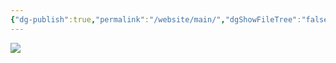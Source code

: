```yaml
---
{"dg-publish":true,"permalink":"/website/main/","dgShowFileTree":"false","noteIcon":""}
---
```


<a href="[[Website/Home\|Home]]"><image src="![EduMonkeys.gif](/img/user/ApePasalai/Shadow%20Attachments/EduMonkeys.gif)"></image></a>